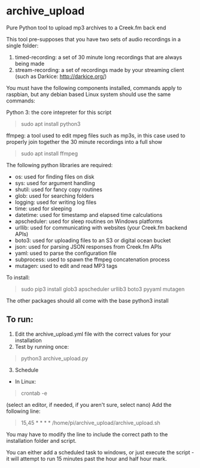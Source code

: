 # archive_upload
Pure Python tool to upload mp3 archives to a Creek.fm back end

This tool pre-supposes that you have two sets of audio recordings in a single folder:
1. timed-recording: a set of 30 minute long recordings that are always being made
2. stream-recording: a set of recordings made by your streaming client (such as Darkice: http://darkice.org/)

You must have the following components installed, commands apply to raspbian, but any debian based Linux system should use the same commands:

Python 3: the core intepreter for this script
> sudo apt install python3

ffmpeg: a tool used to edit mpeg files such as mp3s, in this case used to properly join together the 30 minute recordings into a full show
> sudo apt install ffmpeg

The following python libraries are required:
- os: used for finding files on disk
- sys: used for argument handling
- shutil: used for fancy copy routines
- glob: used for searching folders
- logging: used for writing log files
- time: used for sleeping
- datetime: used for timestamp and elapsed time calculations
- apscheduler: used for sleep routines on Windows platforms
- urllib: used for communicating with websites (your Creek.fm backend APIs)
- boto3: used for uploading files to an S3 or digital ocean bucket
- json: used for parsing JSON responses from Creek.fm APIs
- yaml: used to parse the configuration file
- subprocess: used to spawn the ffmpeg concatenation process
- mutagen: used to edit and read MP3 tags

To install:
> sudo pip3 install glob3 apscheduler urllib3 boto3 pyyaml mutagen

The other packages should all come with the base python3 install

To run: 
------
1. Edit the archive_upload.yml file with the correct values for your installation
2. Test by running once:
> python3 archive_upload.py
3. Schedule
  - In Linux:
> crontab -e

(select an editor, if needed, if you aren't sure, select nano)
Add the following line:

> 15,45 * * * * /home/pi/archive_upload/archive_upload.sh

You may have to modify the line to include the correct path to the installation folder and script.

You can either add a scheduled task to windows, or just execute the script - it will attempt to run 15 minutes past the hour and half hour mark.
